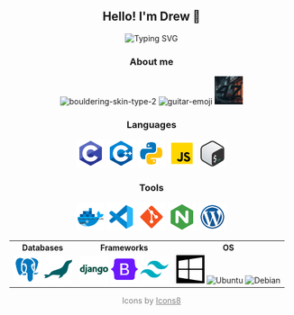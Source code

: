 <!-- Styling in Markdown. Good in theory but doesn't work on GitHub -->
<!-- <style>
/* Default: Horizontal layout */
.flex-container {
  display: flex;
  flex-direction: row; /* Horizontal layout */
}

/* Breakpoint: Vertical layout for screens smaller than 786px */
@media (max-width: 920px) {
  .flex-container {
    flex-direction: column; /* Vertical layout */
  }
}
</style> -->

<!-- Title -->
<h2 align="center">
  Hello! I'm Drew 👋
</h2>

<!-- Automatically appear text -->
<div align="center">
  <img src="https://readme-typing-svg.demolab.com?font=JetBrains+Mono&pause=1000&center=true&width=435&lines=Welcome+to+my+GitHub+Profile!" alt="Typing SVG" />
</div>

<!-- About me -->
<!-- <div class="flex-container"> !!!Class doesnt work with GitHub -->
<div>
  <div>
    <h3 align="center">
      About me
    </h3>
    <p align="center">
      <img width="48" height="48" src="https://img.icons8.com/color/48/bouldering-skin-type-2.png" alt="bouldering-skin-type-2"/>
      <img width="48" height="48" src="https://img.icons8.com/emoji/48/guitar-emoji.png" alt="guitar-emoji"/>
      <a href="https://42.fr/en/homepage/">
        <img src="https://raw.githubusercontent.com/stormphlegyas/vscode-42header/master/42.png" alt="School 42" width="50" height="50">
      </a>
    </p>
  </div>

  <!-- <hr> -->

  <!-- Languages -->

  <div>
    <h3 align="center">
      Languages
    </h3>
    <p align="center">
      <img src="./assets/icons/icons8-c.svg" width="50" height="50" title="C">
      <img src="./assets/icons/icons8-cpp.svg" width="50" height="50" title="C++">
      <img src="./assets/icons/icons8-python.svg" alt="Python" width="50" height="50" title="Python">
      <img src="./assets/icons/icons8-javascript.svg" alt="JavaScript" width="50" height="50" title="JavaScript">
      <img src="./assets/icons/icons8-bash.svg" alt="Bash" width="50" height="50" title="Bash">
    </p>
  </div>

  <!-- Tools -->
  <div>
    <h3 align="center">
      Tools
    </h3>
    <p align="center">
      <img src="./assets/icons/icons8-docker.svg" alt="Docker" width="50" height="50" title="Docker">
      <img src="./assets/icons/icons8-vs-code.svg" alt="VSCode" width="50" height="50" title="VSCode">
      <img src="./assets/icons/icons8-git.svg" alt="Git" width="50" height="50" title="Git">
      <img src="./assets/icons/icons8-nginx.svg" alt="Nginx" width="50" height="50" title="Nginx">
      <img src="./assets/icons/icons8-wordpress.svg" alt="WordPress" width="50" height="50" title="WordPress">
      <!-- <img src="" alt="VirtualBox" width="50" height="50" title="VirtualBox"> -->
      <!-- <img src="" alt="GDB" width="50" height="50" title="GDB"> -->
      <!-- <img src="" alt="Makefile" width="50" height="50" title="Makefile"> -->
      <!-- <img src="" alt="Valgrind" width="75" height="50" title="Valgrind"> -->
    </p>
  </div>

  <!-- Databases, Frameworks, OS table -->
  <div align="center">
    <table>
      <tr>
        <th>Databases</th>
        <th>Frameworks</th>
        <th>OS</th>
      </tr>
      <tr>
        <td align="center">
          <img src="./assets/icons/icons8-postgresql.svg" alt="PostgreSQL" width="50" height="50" title="PostgreSQL">
          <img src="./assets/icons/icons8-mariadb.svg" alt="MariaDB" width="50" height="50" title="MariaDB">
        </td>
        <td align="center">
          <img src="./assets/icons/icons8-django.svg" alt="Django" width="50" height="50" title="Django">
          <img src="./assets/icons/icons8-bootstrap.svg" alt="Bootstrap" width="50" height="50" title="Bootstrap">
          <img src="./assets/icons/icons8-tailwindcss.svg" alt="TailwindCSS" width="50" height="50" title="TailwindCSS">
        </td>
        <td align="center">
          <img src="./assets/icons/icons8-windows.svg" alt="Windows" width="50" height="50" title="Windows" style="filter: invert(1)">
          <img src="https://img.icons8.com/color/48/ubuntu--v1.png" alt="Ubuntu" width="50" height="50" title="Ubuntu">
          <img src="https://img.icons8.com/color/48/debian.png" alt="Debian" width="50" height="50" title="Debian">
        </td>
      </tr>
    </table>
  </div>
</div>

<!-- Attribution to Icons8 -->
<div align="center">
  <p style="color: gray;">Icons by <a href="https://icons8.com/" style="color: gray; text-decoration: underline;">Icons8</a></p>
</div>

<!--
Here are some ideas to get you started:
- 🔭 I’m currently working on ...
- 🌱 I’m currently learning ...
- 👯 I’m looking to collaborate on ...
- 🤔 I’m looking for help with ...
- 💬 Ask me about ...
- 📫 How to reach me: ...
- 😄 Pronouns: ...
- ⚡ Fun fact: ...
-->
